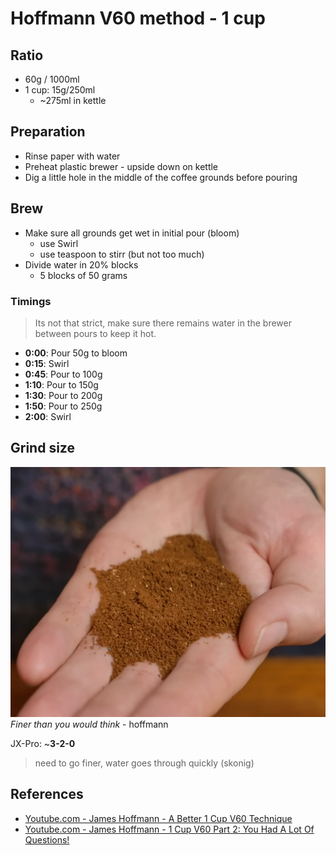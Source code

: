 # Hoffmann V60 method - 1 cup

## Ratio
* 60g / 1000ml
* 1 cup: 15g/250ml
    * ~275ml in kettle

## Preparation

* Rinse paper with water
* Preheat plastic brewer - upside down on kettle
* Dig a little hole in the middle of the coffee grounds before pouring

## Brew

* Make sure all grounds get wet in initial pour (bloom)
    * use Swirl
    * use teaspoon to stirr (but not too much)
* Divide water in 20% blocks
    * 5 blocks of 50 grams

### Timings

> Its not that strict, make sure there remains water in the brewer between pours to keep it hot.

* **0:00**: Pour 50g to bloom
* **0:15**: Swirl
* **0:45**: Pour to 100g
* **1:10**: Pour to 150g
* **1:30**: Pour to 200g
* **1:50**: Pour to 250g
* **2:00**: Swirl

## Grind size
![Manual Part 1](assets/hoffmann-grind-size.png)  
*Finer than you would think* - hoffmann

JX-Pro: ~**3-2-0**
> need to go finer, water goes through quickly (skonig)


## References

* [Youtube.com - James Hoffmann - A Better 1 Cup V60 Technique](https://www.youtube.com/watch?v=1oB1oDrDkHM)  
* [Youtube.com - James Hoffmann - 1 Cup V60 Part 2: You Had A Lot Of Questions!](https://www.youtube.com/watch?v=v5WQ1sZzW4o)